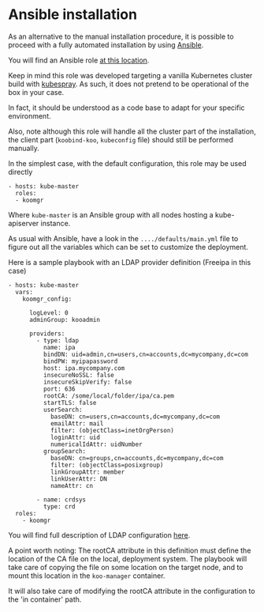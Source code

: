 # Ansible installation 

As an alternative to the manual installation procedure, it is possible to proceed with a fully automated installation by using [Ansible](https://www.ansible.com/).

You will find an Ansible role [at this location](https://github.com/BROADSoftware/ezcplugins/tree/master/k8s/koomgr/roles).

Keep in mind this role was developed targeting a vanilla Kubernetes cluster build with [kubespray](https://github.com/kubernetes-sigs/kubespray). 
As such, it does not pretend to be operational of the box in your case.
 
In fact, it should be understood as a code base to adapt for your specific environment.

Also, note although this role will handle all the cluster part of the installation, the client part (`koobind-koo`, `kubeconfig` file) should still be performed manually.

In the simplest case, with the default configuration, this role may be used directly

```
- hosts: kube-master
  roles:
  - koomgr
```

Where `kube-master` is an Ansible group with all nodes hosting a kube-apiserver instance.

As usual with Ansible, have a look in the `..../defaults/main.yml` file to figure out all the variables which can be set to customize the deployment.

Here is a sample playbook with an LDAP provider definition (Freeipa in this case)

```
- hosts: kube-master
  vars:
    koomgr_config:

      logLevel: 0
      adminGroup: kooadmin

      providers:
        - type: ldap
          name: ipa
          bindDN: uid=admin,cn=users,cn=accounts,dc=mycompany,dc=com
          bindPW: myipapassword
          host: ipa.mycompany.com
          insecureNoSSL: false
          insecureSkipVerify: false
          port: 636
          rootCA: /some/local/folder/ipa/ca.pem
          startTLS: false
          userSearch:
            baseDN: cn=users,cn=accounts,dc=mycompany,dc=com
            emailAttr: mail
            filter: (objectClass=inetOrgPerson)
            loginAttr: uid
            numericalIdAttr: uidNumber
          groupSearch:
            baseDN: cn=groups,cn=accounts,dc=mycompany,dc=com
            filter: (objectClass=posixgroup)
            linkGroupAttr: member
            linkUserAttr: DN
            nameAttr: cn

        - name: crdsys
          type: crd
  roles:
    - koomgr
```

You will find full description of LDAP configuration [here](ldap.md). 

A point worth noting: The rootCA attribute in this definition must define the location of the CA file on the local, deployment system. 
The playbook will take care of copying the file on some location on the target node, and to mount this location in the `koo-manager` container.

It will also take care of modifying the rootCA attribute in the configuration to the 'in container' path.   

